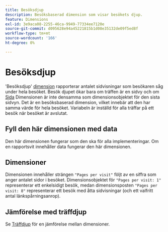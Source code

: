 ```yaml
---
title: Besöksdjup
description: Besöksbaserad dimension som visar besökets djup.
feature: Dimensions
exl-id: 3e9aca08-2255-46ca-9949-77334ee7120e
source-git-commit: d095628e94a45221815b1d08e35132de09f5ed8f
workflow-type: tm+mt
source-wordcount: '166'
ht-degree: 0%

---
```


# Besöksdjup

&#39;Besöksdjup&#39; [dimension](overview.md) rapporterar antalet sidvisningar som besökaren såg under hela besöket. Besök djupet ökar bara om träffen är en sidvy och om [Sida](page.md) Dimensionen är inte densamma som dimensionsobjektet för den sista sidvyn. Det är en besöksbaserad dimension, vilket innebär att den har samma värde för hela besöket. Variabeln är inställd för alla träffar på ett besök när besöket är avslutat.

## Fyll den här dimensionen med data

Den här dimensionen fungerar som den ska för alla implementeringar. Om en rapportsvit innehåller data fungerar den här dimensionen.

## Dimensioner

Dimensionen innehåller strängen `"Pages per visit"` följt av en siffra som anger antalet sidor i besöket. Dimensionsobjektet för `"Pages per visit: 1"` representerar ett enkelsidigt besök, medan dimensionsposten `"Pages per visit: 8"` representerar ett besök med åtta sidvisningar (och ett valfritt antal länkspårningsanrop).

## Jämförelse med träffdjup

Se [Träffdjup](hit-depth.md) för en jämförelse mellan dimensioner.
